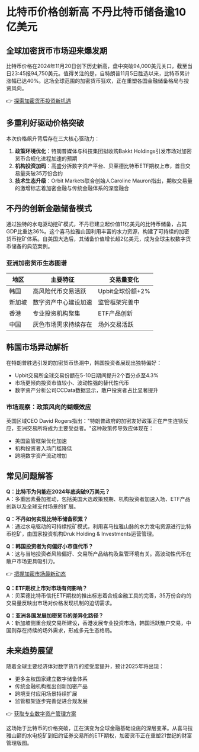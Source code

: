# 比特币价格创新高 不丹比特币储备逾10亿美元

## 全球加密货币市场迎来爆发期
比特币价格在2024年11月20日创下历史新高，盘中突破94,000美元关口，截至当日23:45报94,750美元。值得关注的是，自特朗普11月5日胜选以来，比特币累计涨幅已达40%。这场全球范围的加密货币狂欢，正在重塑各国金融储备格局与投资风向。

👉 [探索加密货币投资新机遇](https://bit.ly/okx_welcome)

## 多重利好驱动价格突破
本次价格飙升背后存在三大核心驱动力：
1. **政策环境优化**：特朗普媒体与科技集团拟收购Bakkt Holdings引发市场对加密货币合规化进程加速的预期
2. **机构投资加码**：高盛分拆数字资产平台、贝莱德比特币ETF期权上市，首日交易量突破35万份合约
3. **技术生态升级**：Orbit Markets联合创始人Caroline Mauron指出，期权交易量的激增标志着加密金融与传统金融体系的深度融合

## 不丹的创新金融储备模式
通过独特的水电驱动挖矿模式，不丹已建立起价值11亿美元的比特币储备，占其GDP比重达36%。这个喜马拉雅山国利用丰富的水力资源，构建了可持续的加密货币挖矿体系。自美国大选后，其储备价值增长超2亿美元，成为全球主权数字货币储备的典范案例。

### 亚洲加密货币生态图谱
| 地区       | 主要特征                      | 交易量变化       |
|------------|-----------------------------|------------------|
| 韩国       | 高风险代币交易活跃           | Upbit全球份额+2% |
| 新加坡     | 数字资产中心建设加速         | 监管框架完善中   |
| 香港       | 专业投资机构聚集             | ETF产品创新      |
| 中国       | 灰色市场需求持续存在         | 场外交易活跃     |

## 韩国市场异动解析
在特朗普胜选引发的加密货币热潮中，韩国投资者展现出独特偏好：
- Upbit交易所全球交易份额在5-10日期间提升2个百分点至4.3%
- 市场更倾向投资市值较小、波动性强的替代性代币
- 数字资产分析公司CCData数据显示，散户投资者占比显著提升

### 市场观察：政策风向的蝴蝶效应
英国区域CEO David Rogers指出："特朗普政府的加密友好政策正在产生连锁反应，亚洲交易所将成为主要受益者。"这种政策传导效应体现在：
- 美国监管框架优化加速
- 机构投资者入场门槛降低
- 跨境数字资产流动增加

## 常见问题解答
**Q：比特币为何能在2024年底突破9万美元？**  
A：多重因素叠加推动，包括美国大选政策预期、机构投资者加速入场、ETF产品创新以及全球支付场景的扩展。

**Q：不丹如何实现比特币储备积累？**  
A：通过水电驱动的可持续挖矿模式，利用喜马拉雅山脉的水力发电资源进行比特币挖矿，由国家投资机构Druk Holding & Investments运营管理。

**Q：韩国投资者为何偏好小市值代币？**  
A：这与当地投资者风险偏好、交易所产品结构及监管环境有关。高波动性代币在散户市场更具吸引力。

👉 [把握加密市场最新动态](https://bit.ly/okx_welcome)

**Q：ETF期权上市对市场有何影响？**  
A：贝莱德比特币信托ETF期权的推出标志着合规金融工具的完善，35万份合约的交易量反映出市场对价格发现机制的迫切需求。

**Q：亚洲各国发展加密货币的差异化路径？**  
A：新加坡侧重合规交易所建设，香港发展专业投资市场，韩国活跃散户交易，中国则存在持续的场外需求，形成多元生态格局。

## 未来趋势展望
随着全球主要经济体对数字货币的接受度提升，预计2025年将出现：
- 更多主权国家建立数字储备体系
- 传统金融机构推出创新加密产品
- 跨境支付应用场景持续扩展
- 监管框架逐步完善促进合规发展

👉 [获取专业数字资产管理方案](https://bit.ly/okx_welcome)

这场始于比特币的价格突破，正在演变为全球金融基础设施的深层变革。从喜马拉雅山巅的水电挖矿到纽约证券交易所的ETF期权，加密货币正在重塑21世纪的财富管理版图。